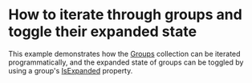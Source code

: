 # How to iterate through groups and toggle their expanded state


<p>This example demonstrates how the <a href="http://documentation.devexpress.com/#WPF/DevExpressWpfNavBarNavBarControl_Groupstopic">Groups</a> collection can be iterated programmatically, and the expanded state of groups can be toggled by using a group's <a href="http://documentation.devexpress.com/#WPF/DevExpressWpfNavBarNavBarGroup_IsExpandedtopic">IsExpanded</a> property.</p>

<br/>


